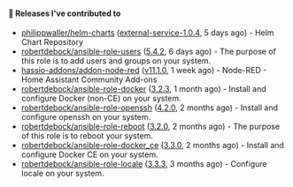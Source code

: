 #### 🔭 Releases I've contributed to

- [philippwaller/helm-charts](https://github.com/philippwaller/helm-charts) ([external-service-1.0.4](https://github.com/philippwaller/helm-charts/releases/tag/external-service-1.0.4), 5 days ago) - Helm Chart Repository
- [robertdebock/ansible-role-users](https://github.com/robertdebock/ansible-role-users) ([5.4.2](https://github.com/robertdebock/ansible-role-users/releases/tag/5.4.2), 6 days ago) - The purpose of this role is to add users and groups on your system.
- [hassio-addons/addon-node-red](https://github.com/hassio-addons/addon-node-red) ([v11.1.0](https://github.com/hassio-addons/addon-node-red/releases/tag/v11.1.0), 1 week ago) - Node-RED - Home Assistant Community Add-ons
- [robertdebock/ansible-role-docker](https://github.com/robertdebock/ansible-role-docker) ([3.2.3](https://github.com/robertdebock/ansible-role-docker/releases/tag/3.2.3), 1 month ago) - Install and configure Docker (non-CE) on your system.
- [robertdebock/ansible-role-openssh](https://github.com/robertdebock/ansible-role-openssh) ([4.2.0](https://github.com/robertdebock/ansible-role-openssh/releases/tag/4.2.0), 2 months ago) - Install and configure openssh on your system.
- [robertdebock/ansible-role-reboot](https://github.com/robertdebock/ansible-role-reboot) ([3.2.0](https://github.com/robertdebock/ansible-role-reboot/releases/tag/3.2.0), 2 months ago) - The purpose of this role is to reboot your system.
- [robertdebock/ansible-role-docker_ce](https://github.com/robertdebock/ansible-role-docker_ce) ([3.3.0](https://github.com/robertdebock/ansible-role-docker_ce/releases/tag/3.3.0), 2 months ago) - Install and configure Docker CE on your system.
- [robertdebock/ansible-role-locale](https://github.com/robertdebock/ansible-role-locale) ([3.3.3](https://github.com/robertdebock/ansible-role-locale/releases/tag/3.3.3), 3 months ago) - Configure locale on your system.
